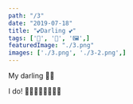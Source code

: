 ```yaml
---
path: "/3"
date: "2019-07-18"
title: "💕Darling 💕"
tags: ['🐁', '💍', '🖼',]
featuredImage: "./3.png"
images: ['./3.png', './3-2.png',]
---
```


My darling 💓💓

I do! 💍💍💍💍💍💍💍💍
